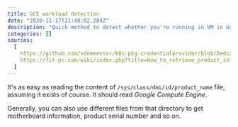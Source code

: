 ```yaml
---
title: GCE workload detection
date: "2020-11-17T21:48:02.284Z"
description: "Quick method to detect whether you're running in VM in Google Compute Engine"
categories: []
sources:
  [
    https://github.com/vdemeester/k8s-pkg-credentialprovider/blob/8edca87436b8a9a0924e8c6168177cd1854bd186/gcp/metadata.go#L49,
    https://fit-pc.com/wiki/index.php?title=How_to_retrieve_product_information_from_within_Windows_/_Linux&mobileaction=toggle_view_mobile#linux,
  ]
---
```


It's as easy as reading the content of `/sys/class/dmi/id/product_name` file, assuming it exists of course. It should read _Google Compute Engine_.

Generally, you can also use different files from that directory to get motherboard information, product serial number and so on.
